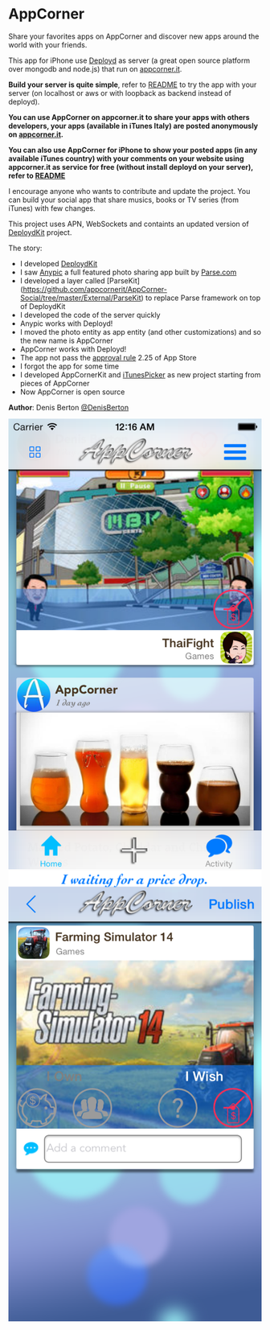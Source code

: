 AppCorner
============

Share your favorites apps on AppCorner and discover new apps around the world with your friends.

This app for iPhone use [Deployd](http://deployd.com) as server (a great open source platform over mongodb and node.js) that run on [appcorner.it](http://www.appcorner.it). 

**Build your server is quite simple**, refer to [README](https://github.com/appcornerit/AppCorner-Social/tree/master/Deployd-Modules) to try the app with your server (on localhost or aws or with loopback as backend instead of deployd).

**You can use AppCorner on appcorner.it to share your apps with others developers, your apps (available in iTunes Italy) are posted anonymously on [appcorner.it](http://www.appcorner.it/app-sviluppatori.html).**

**You can also use AppCorner for iPhone to show your posted apps (in any available iTunes country) with your comments on your website using appcorner.it as service for free (without install deployd on your server), refer to [README](https://github.com/appcornerit/AppCorner-Social/tree/master/appcorner.it)**

I encourage anyone who wants to contribute and update the project.
You can build your social app that share musics, books or TV series (from iTunes) with few changes.

This project uses APN, WebSockets and containts an updated version of [DeploydKit](https://github.com/appcornerit/AppCorner-Social/tree/master/External/DeploydKit) project.

The story:
- I developed [DeploydKit](https://github.com/appcornerit/DeploydKit)
- I saw [Anypic](https://github.com/ParsePlatform/Anypic) a full featured photo sharing app built by [Parse.com](https://parse.com)
- I developed a layer called [ParseKit] (https://github.com/appcornerit/AppCorner-Social/tree/master/External/ParseKit) to replace Parse framework on top of DeploydKit
- I developed the code of the server quickly
- Anypic works with Deployd!
- I moved the photo entity as app entity (and other customizations) and so the new name is AppCorner
- AppCorner works with Deployd!
- The app not pass the [approval rule](https://developer.apple.com/app-store/review/guidelines/) 2.25 of App Store
- I forgot the app for some time
- I developed AppCornerKit and [iTunesPicker](https://github.com/appcornerit/iTunesPicker) as new project starting from pieces of AppCorner
- Now AppCorner is open source

**Author**: Denis Berton [@DenisBerton](https://twitter.com/DenisBerton)

![Alt text](preview/1.png "Preview") 
![Alt text](preview/3.png "Preview") 



